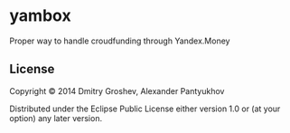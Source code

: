 # yambox

Proper way to handle croudfunding through Yandex.Money

## License

Copyright © 2014 Dmitry Groshev, Alexander Pantyukhov

Distributed under the Eclipse Public License either version 1.0 or (at
your option) any later version.
